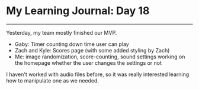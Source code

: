 # My Learning Journal: Day 18
*********************************************************************
Yesterday, my team mostly finished our MVP.
- Gaby: Timer counting down time user can play
- Zach and Kyle: Scores page (with some added styling by Zach)
- Me: image randomization, score-counting, sound settings working on the homepage whether the user changes the settings or not

I haven't worked with audio files before, so it was really interested learning how to manipulate one as we needed.
